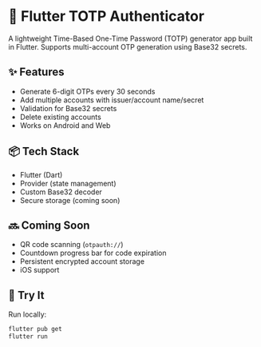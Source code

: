# 🔐 Flutter TOTP Authenticator

A lightweight Time-Based One-Time Password (TOTP) generator app built in Flutter. Supports multi-account OTP generation using Base32 secrets.

## ✨ Features
- Generate 6-digit OTPs every 30 seconds
- Add multiple accounts with issuer/account name/secret
- Validation for Base32 secrets
- Delete existing accounts
- Works on Android and Web

## 📦 Tech Stack
- Flutter (Dart)
- Provider (state management)
- Custom Base32 decoder
- Secure storage (coming soon)

## 🔜 Coming Soon
- QR code scanning (`otpauth://`)
- Countdown progress bar for code expiration
- Persistent encrypted account storage
- iOS support

## 🚀 Try It
Run locally:
```bash
flutter pub get
flutter run
